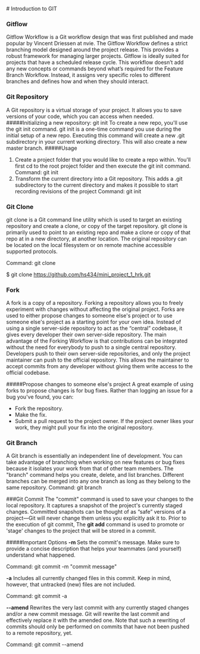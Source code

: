 ﻿﻿﻿﻿﻿﻿﻿﻿﻿﻿﻿﻿﻿﻿﻿﻿﻿﻿﻿﻿﻿﻿﻿﻿﻿﻿﻿﻿﻿﻿﻿﻿﻿﻿﻿﻿﻿﻿﻿﻿﻿﻿﻿﻿﻿﻿﻿﻿﻿﻿﻿﻿﻿﻿﻿﻿﻿﻿﻿﻿﻿﻿﻿# Introduction to GIT### GitflowGitflow Workflow is a Git workflow design that was first published and made popular by Vincent Driessen at nvie. The Gitflow Workflow defines a strict branching model designed around the project release. This provides a robust framework for managing larger projects. Gitflow is ideally suited for projects that have a scheduled release cycle. This workflow doesn’t add any new concepts or commands beyond what’s required for the Feature Branch Workflow. Instead, it assigns very specific roles to different branches and defines how and when they should interact. ### Git RepositoryA Git repository is a virtual storage of your project. It allows you to save versions of your code, which you can access when needed. #####Initializing a new repository: git initTo create a new repo, you'll use the git init command. git init is a one-time command you use during the initial setup of a new repo. Executing this command will create a new .git subdirectory in your current working directory. This will also create a new master branch. #####Usage1.  Create a project folder that you would like to create a repo within. You'll first cd to the root project folder and then execute the git init command. Command:  git init 2. Transform the current directory into a Git repository. This adds a .git subdirectory to the current directory and makes it possible to start recording revisions of the project Command:  git init <directory> ### Git Clonegit clone is a Git command line utility which is used to target an existing repository and create a clone, or copy of the target repository. git clone is primarily used to point to an existing repo and make a clone or copy of that repo at in a new directory, at another location. The original repository can be located on the local filesystem or on remote machine accessible supported protocols. Command: git clone <url>$ git clone https://github.com/hs434/mini_project_1_hrk.git### ForkA fork is a copy of a repository. Forking a repository allows you to freely experiment with changes without affecting the original project. Forks are used to either propose changes to someone else's project or to use someone else's project as a starting point for your own idea. Instead of using a single server-side repository to act as the “central” codebase, it gives every developer their own server-side repository.The main advantage of the Forking Workflow is that contributions can be integrated without the need for everybody to push to a single central repository. Developers push to their own server-side repositories, and only the project maintainer can push to the official repository. This allows the maintainer to accept commits from any developer without giving them write access to the official codebase.#####Propose changes to someone else's projectA great example of using forks to propose changes is for bug fixes. Rather than logging an issue for a bug you've found, you can:- Fork the repository.- Make the fix.- Submit a pull request to the project owner.If the project owner likes your work, they might pull your fix into the original repository.### Git BranchA Git branch is essentially an independent line of development. You can take advantage of branching when working on new features or bug fixes because it isolates your work from that of other team members. The "branch" command helps you create, delete, and list branches.Different branches can be merged into any one branch as long as they belong to the same repository.Command: git branch <branch name>###Git CommitThe "commit" command is used to save your changes to the local repository. It captures a snapshot of the project's currently staged changes. Committed snapshots can be thought of as “safe” versions of a project—Git will never change them unless you explicitly ask it to. Prior to the execution of git commit, The **git add** command is used to promote or 'stage' changes to the project that will be stored in a commit. #####Important Options **-m <message>**  Sets the commit's message. Make sure to provide a concise description that helps your teammates (and yourself) understand what happened.Command: git commit -m "commit message"**-a**  Includes all currently changed files in this commit. Keep in mind, however, that untracked (new) files are not included.Command: git commit -a**--amend**  Rewrites the very last commit with any currently staged changes and/or a new commit message. Git will rewrite the last commit and effectively replace it with the amended one. Note that such a rewriting of commits should only be performed on commits that have not been pushed to a remote repository, yet.Command: git commit --amend